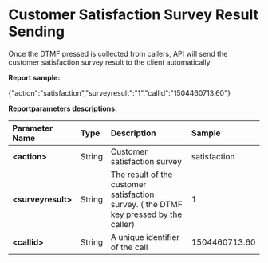 # Customer Satisfaction Survey Result Sending

Once the DTMF pressed is collected from callers, API will send the customer satisfaction survey result to the client automatically.

**Report sample:**

{"action":"satisfaction","surveyresult":"1","callid":"1504460713.60"}

**Reportparameters descriptions:**

| **Parameter Name** | **Type** | **Description** | **Sample** |
| :--- | :--- | :--- | :--- |
| **&lt;action&gt;** | String | Customer satisfaction survey | satisfaction |
| **&lt;surveyresult&gt;** | String | The result of the customer satisfaction survey. \( the DTMF key pressed by the caller\) | 1 |
| **&lt;callid&gt;** | String | A unique identifier of the call | 1504460713.60 |



